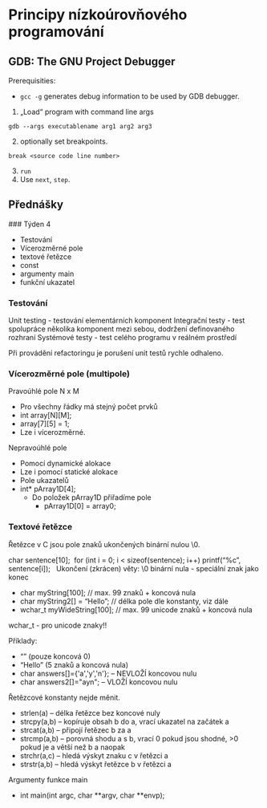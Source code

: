 # Principy nízkoúrovňového programování

## GDB: The GNU Project Debugger

Prerequisities:
- `gcc -g` generates debug information to be used by GDB debugger. 

1. „Load“ program with command line args
```
gdb --args executablename arg1 arg2 arg3
```
2. optionally set breakpoints.
```
break <source code line number>
```

3. `run`
4. Use `next`, `step`.


## Přednášky

### Týden 4

* Testování
* Vícerozměrné pole
* textové řetězce
* const
* argumenty main
* funkční ukazatel

### Testování
Unit testing - testování elementárních komponent
Integrační testy - test spolupráce několika komponent mezi sebou, dodržení definovaného rozhraní
Systémové testy - test celého programu v reálném prostředí

Při provádění refactoringu je porušení unit testů rychle odhaleno. 

### Vícerozměrné pole (multipole)

Pravoúhlé pole N x M
- Pro všechny řádky má stejný počet prvků
- int array[N][M];
- array[7][5] = 1; 
- Lze i vícerozměrné.

Nepravoúhlé pole
- Pomocí dynamické alokace
- Lze i pomocí statické alokace
- Pole ukazatelů
- int* pArray1D[4]; 
    - Do položek pArray1D přiřadíme pole
        - pArray1D[0] = array0;

### Textové řetězce
Řetězce v C jsou pole znaků ukončených binární nulou \0.

char sentence[10];  for (int i = 0; i < sizeof(sentence); i++) printf(“%c”, sentence[i]);  
Ukončení (zkrácen) věty: 	\0 binární nula - speciální znak jako konec 
* char myString[100]; // max. 99 znaků + koncová nula 
* char myString2[] = “Hello”; // délka pole dle konstanty, viz dále
* wchar_t myWideString[100]; // max. 99 unicode znaků + koncová nula

wchar_t - pro unicode znaky!!

Příklady:
- “” (pouze koncová 0)
- “Hello” (5 znaků a koncová nula) 
- char answers[]={'a','y','n'}; – NEVLOŽÍ koncovou nulu
- char answers2[]="ayn";  – VLOŽÍ koncovou nulu

Řetězcové konstanty nejde měnit.
* strlen(a) – délka řetězce bez koncové nuly
* strcpy(a,b) – kopíruje obsah b do a, vrací ukazatel na začátek a
* strcat(a,b) – připojí řetězec b za a
* strcmp(a,b) – porovná shodu a s b, vrací 0 pokud jsou shodné, >0 pokud je a větší než b a naopak
* strchr(a,c) – hledá výskyt znaku c v řetězci a
* strstr(a,b) – hledá výskyt řetězce b v řetězci a


Argumenty funkce main
* int main(int argc, char **argv, char **envp); 
